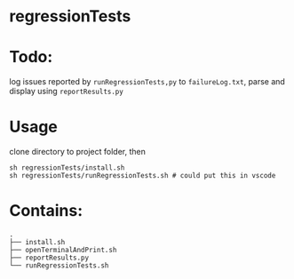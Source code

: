 # regressionTests

# Todo:
log issues reported by ``runRegressionTests,py`` to ``failureLog.txt``, parse and display using ``reportResults.py``

# Usage
clone directory to project folder, then
```
sh regressionTests/install.sh
sh regressionTests/runRegressionTests.sh # could put this in vscode
```

# Contains:
```
.
├── install.sh
├── openTerminalAndPrint.sh
├── reportResults.py
└── runRegressionTests.sh
```
